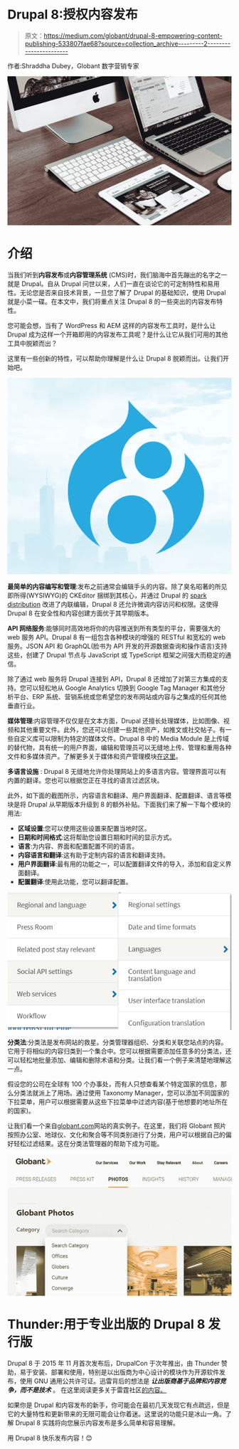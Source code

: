 # Drupal 8:授权内容发布

> 原文：<https://medium.com/globant/drupal-8-empowering-content-publishing-533807fae68?source=collection_archive---------2----------------------->

作者:Shraddha Dubey，Globant 数字营销专家

![](img/561e401d2ae34a2528734f2c66b9d7ae.png)

# 介绍

当我们听到**内容发布**或**内容管理系统** (CMS)时，我们脑海中首先蹦出的名字之一就是 Drupal。自从 Drupal 问世以来，人们一直在谈论它的可定制特性和易用性。无论您是否来自技术背景，一旦您了解了 Drupal 的基础知识，使用 Drupal 就是小菜一碟。在本文中，我们将重点关注 Drupal 8 的一些突出的内容发布特性。

您可能会想，当有了 WordPress 和 AEM 这样的内容发布工具时，是什么让 Drupal 成为这样一个开箱即用的内容发布工具呢？是什么让它从我们可用的其他工具中脱颖而出？

这里有一些创新的特性，可以帮助你理解是什么让 Drupal 8 脱颖而出。让我们开始吧。

![](img/3a9eb4b51e5b4ee8478ff5be1dc149ac.png)

**最简单的内容编写和管理**:发布之前通常会编辑手头的内容。除了臭名昭著的所见即所得(WYSIWYG)的 CKEditor 捆绑到其核心，并通过 Drupal 的 [spark distribution](https://dri.es/spark-update-in-line-editing-in-drupal) 改进了内联编辑，Drupal 8 还允许微调内容访问和权限。这使得 Drupal 8 在安全性和内容创建方面优于其早期版本。

**API 网络服务**:能够同时高效地将你的内容推送到所有类型的平台，需要强大的 web 服务 API。Drupal 8 有一组包含各种模块的增强的 RESTful 和宽松的 web 服务。JSON API 和 GraphQL(脸书为 API 开发的开源数据查询和操作语言)支持这些，创建了 Drupal 节点与 JavaScript 或 TypeScript 框架之间强大而稳定的通信。

除了通过 web 服务将 Drupal 连接到 API，Drupal 8 还增加了对第三方集成的支持。您可以轻松地从 Google Analytics 切换到 Google Tag Manager 和其他分析平台、ERP 系统、营销系统或您希望您的发布网站或内容与之集成的任何其他垂直行业。

**媒体管理**:内容管理不仅仅是在文本方面，Drupal 还擅长处理媒体，比如图像、视频和其他重要文件。此外，您还可以创建一些其他资产，如推文或社交帖子。有一些自定义库可以限制为特定的媒体文件。Drupal 8 中的 Media Module 是上传域的替代物，具有统一的用户界面，编辑和管理员可以无缝地上传、管理和重用各种文件和多媒体资产。了解更多关于媒体和资产管理模块[在这里](https://www.drupal.org/node/206708)。

**多语言设施** : Drupal 8 无缝地允许你处理网站上的多语言内容。管理界面可以有内置的翻译。您也可以根据您正在寻找的语言过滤区块。

此外，如下面的截图所示，内容语言和翻译、用户界面翻译、配置翻译、语言等模块是将 Drupal 从早期版本升级到 8 的额外补贴。下面我们来了解一下每个模块的用法:

*   **区域设置**:您可以使用这些设置来配置当地时区。
*   **日期和时间格式**:这将帮助您设置日期和时间的显示方式。
*   **语言**:为内容、界面和配置配置不同的语言。
*   **内容语言和翻译**:这有助于定制内容的语言和翻译支持。
*   **用户界面翻译**:最有用的功能之一，可以配置翻译文件的导入，添加和自定义界面翻译。
*   **配置翻译**:使用此功能，您可以翻译配置。

![](img/65eecff2dd6691a13578933100d36c4d.png)

**分类法**:分类法是发布网站的救星。分类管理器组织、分类和关联您站点的内容。它用于将相似的内容归类到一个集合中。您可以根据需要添加任意多的分类法，还可以轻松地批量添加、编辑和删除术语和分类。让我们看一个例子来清楚地理解这一点。

假设您的公司在全球有 100 个办事处，而有人只想查看某个特定国家的信息，那么分类法就派上了用场。通过使用 Taxonomy Manager，您可以添加不同国家的下拉菜单，用户可以根据需要从这些下拉菜单中过滤内容(基于他想要的地址所在的国家)。

让我们看一个来自[globant.com](https://www.globant.com/news-room)网站的真实例子。在这里，我们将 Globant 照片按照办公室、地球仪、文化和聚合等不同类别进行了分类，用户可以根据自己的偏好轻松过滤结果。这在分类法管理器的帮助下成为可能。

![](img/30bf9ef23e3551a0fd11e2e9fd1522ba.png)

# Thunder:用于专业出版的 Drupal 8 发行版

Drupal 8 于 2015 年 11 月首次发布后，DrupalCon 于次年推出，由 Thunder 赞助，易于安装、部署和使用，特别是以出版商为中心设计的模块作为开源软件发布，使用 GNU 通用公共许可证。迅雷背后的想法是 ***让出版商基于品牌和内容竞争，而不是技术*** 。
在这里阅读更多关于雷霆社区[的内容。](https://www.drupal.org/blog/thunder-the-drupal-8-distribution-for-professional-publishing)

如果你是 Drupal 和内容发布的新手，你可能会在最初几天发现它有点疏远，但是它的大量特性和更新带来的无限可能会让你着迷。这里说的功能只是冰山一角。了解 Drupal 8 实践将向您展示内容发布是多么简单和容易理解。

用 Drupal 8 快乐发布内容！😊